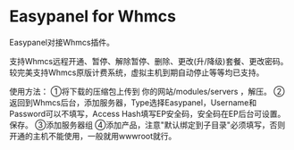 # Easypanel for Whmcs
Easypanel对接Whmcs插件。

支持Whmcs远程开通、暂停、解除暂停、删除、更改(升/降级)套餐、更改密码。较完美支持Whmcs原版计费系统，虚拟主机到期自动停止等等均已支持。

使用方法：
①将下载的压缩包上传到 你的网站/modules/servers ，解压。
②返回到Whmcs后台，添加服务器，Type选择Easypanel，Username和Password可以不填写，Access Hash填写EP安全码，安全码在EP后台可设置。保存。
③添加服务器组
④添加产品，注意"默认绑定到子目录"必须填写，否则开通的主机不能使用，一般就用wwwroot就行。

